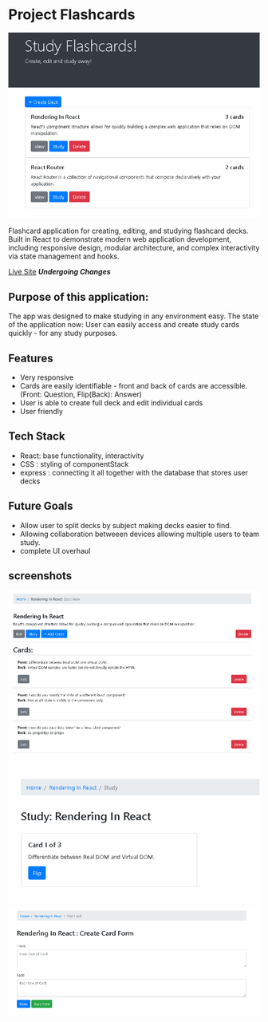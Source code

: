# Project Flashcards

![SS1](https://raw.githubusercontent.com/lawgamble/FlashCards2/main/screenshots/flash_dash.PNG)


Flashcard application for creating, editing, and studying flashcard decks. Built in React to demonstrate modern web application development, including responsive design, modular architecture, and complex interactivity via state management and hooks.

[Live Site](https://project-flashcards-qualified-1-opal.vercel.app/) ***Undergoing Changes***

## Purpose of this application:
The app was designed to  make studying in any environment easy. The state of the application now: User can easily access and create study cards quickly - for any study purposes. 

## Features
* Very responsive
* Cards are easily identifiable - front and back of cards are accessible. (Front: Question, Flip(Back): Answer)
* User is able to create full deck and edit individual cards
* User friendly

## Tech Stack
* React: base functionality, interactivity
* CSS : styling of componentStack
* express : connecting it all together with the database that stores user decks

## Future Goals
* Allow user to split decks by subject making decks easier to find.
* Allowing collaboration betweeen devices allowing multiple users to team study.
* complete UI overhaul

## screenshots
![SS2](https://raw.githubusercontent.com/lawgamble/FlashCards2/main/screenshots/deck_view.PNG)
![SS3](https://raw.githubusercontent.com/lawgamble/FlashCards2/main/screenshots/study_card.PNG)
![SS4](https://raw.githubusercontent.com/lawgamble/FlashCards2/main/screenshots/add_card.PNG)